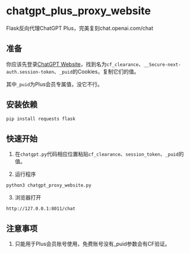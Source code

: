 # chatgpt_plus_proxy_website
Flask反向代理ChatGPT Plus，完美复刻chat.openai.com/chat

## 准备

你应该先登录[ChatGPT Website](https://chat.openai.com/chat)，找到名为`cf_clearance`、`__Secure-next-auth.session-token`、`_puid`的Cookies，复制它们的值。

其中`_puid`为Plus会员专属值，没它不行。

## 安装依赖

``` bash
pip install requests flask
```

## 快速开始

1. 在`chatgpt.py`代码相应位置粘贴`cf_clearance`、`session_token`、`_puid`的值。

2. 运行程序
  ``` bash
  python3 chatgpt_proxy_website.py
  ```

3. 浏览器打开
  ``` plain Text
  http://127.0.0.1:8011/chat
  ```

## 注意事项

1. 只能用于Plus会员账号使用，免费账号没有_puid参数会有CF验证。

